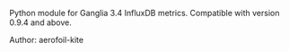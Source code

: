 Python module for Ganglia 3.4
InfluxDB metrics. Compatible with version 0.9.4 and above.

Author: aerofoil-kite
